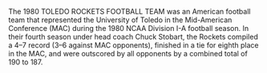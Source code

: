 The 1980 TOLEDO ROCKETS FOOTBALL TEAM was an American football team that represented the University of Toledo in the Mid-American Conference (MAC) during the 1980 NCAA Division I-A football season. In their fourth season under head coach Chuck Stobart, the Rockets compiled a 4–7 record (3–6 against MAC opponents), finished in a tie for eighth place in the MAC, and were outscored by all opponents by a combined total of 190 to 187.
